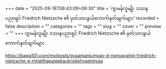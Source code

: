 +++
date = "2025-09-18T06:43:09+06:30"
title = 'ဂျာမန်လူမျိုး ဒဿနပညာရှင် Friedrich Nietzsche ၏ မှတ်သားဖွယ်ကောက်နုတ်ချက်များ'
recorded = false
description = ""
categories = ""
tags = ""
slug = ""
cover = ""
preview = ""
+++
ဂျာမန်လူမျိုး ဒဿနပညာရှင် Friedrich Nietzsche ၏ မှတ်သားဖွယ်ကောက်နုတ်ချက်များ

https://bawa101.com/my/posts/gyaamanlumyao-d-npnyayahin-friedrich-nietzsche-e-mhatthapawekauknokkhyaetmyaa